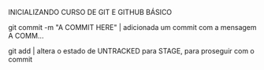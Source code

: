 INICIALIZANDO CURSO DE GIT E GITHUB BÁSICO

git commit -m "A COMMIT HERE" | adicionada um commit com a mensagem A COMM...

git add <file> | altera o estado de <file> UNTRACKED para STAGE, para proseguir com o commit